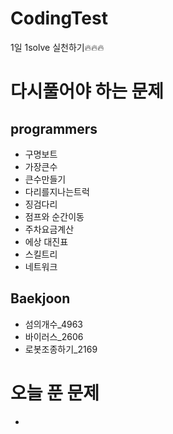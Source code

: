 # CodingTest
1일 1solve 실천하기🔥🔥🔥

# 다시풀어야 하는 문제
## programmers
- 구명보트
- 가장큰수
- 큰수만들기
- 다리를지나는트럭
- 징검다리
- 점프와 순간이동
- 주차요금계산
- 에상 대진표
- 스킬트리
- 네트워크

## Baekjoon
- 섬의개수_4963
- 바이러스_2606
- 로봇조종하기_2169

# 오늘 푼 문제
- 
